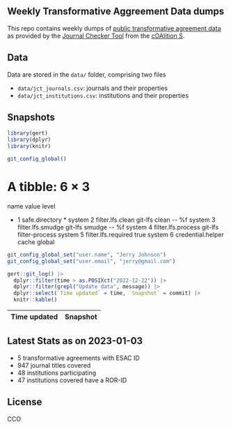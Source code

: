 ## Weekly Transformative Aggreement Data dumps

This repo contains weekly dumps of [public transformative agreement data](https://journalcheckertool.org/transformative-agreements/) as provided by the [Journal Checker Tool](https://journalcheckertool.org/) from the [cOAlition S](https://www.coalition-s.org/). 

## Data

Data are stored in the `data/` folder, comprising two files

- `data/jct_journals.csv`: journals and their properties
- `data/jct_institutions.csv`: institutions and their properties

## Snapshots


```r
library(gert)
library(dplyr)
library(knitr)

git_config_global()
```

# A tibble: 6 × 3
  name                value                  level 
* <chr>               <chr>                  <chr> 
1 safe.directory      *                      system
2 filter.lfs.clean    git-lfs clean -- %f    system
3 filter.lfs.smudge   git-lfs smudge -- %f   system
4 filter.lfs.process  git-lfs filter-process system
5 filter.lfs.required true                   system
6 credential.helper   cache                  global

```r
git_config_global_set("user.name", "Jerry Johnson")
git_config_global_set("user.email", "jerry@gmail.com")

gert::git_log() |>
  dplyr::filter(time > as.POSIXct("2022-12-22")) |>
  dplyr::filter(grepl("Update data", message)) |>
  dplyr::select(`Time updated` = time, `Snapshot` = commit) |>
  knitr::kable()
```



|Time updated |Snapshot |
|:------------|:--------|

## Latest Stats as on 2023-01-03



- 5 transformative agreements with ESAC ID
- 947 journal titles covered
- 48 institutions participating 
- 47 institutions covered have a ROR-ID

## License

CCO
